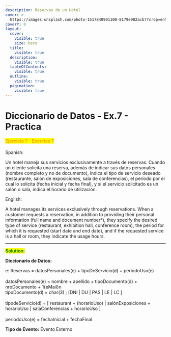 ```yaml
---
description: Reservas de un Hotel
cover: >-
  https://images.unsplash.com/photo-1517840901100-8179e982acb7?crop=entropy&cs=srgb&fm=jpg&ixid=M3wxOTcwMjR8MHwxfHNlYXJjaHw2fHxIb3RlbCUyMFJlc2VydmF0aW9ufGVufDB8fHx8MTczODc3NzUyMXww&ixlib=rb-4.0.3&q=85
coverY: 0
layout:
  cover:
    visible: true
    size: hero
  title:
    visible: true
  description:
    visible: true
  tableOfContents:
    visible: true
  outline:
    visible: true
  pagination:
    visible: true
---
```


# Diccionario de Datos - Ex.7 - Practica

#### <mark style="color:orange;">Ejercicio 7 - Exercise 7</mark>

Spanish:

Un hotel maneja sus servicios exclusivamente a través de reservas. Cuando un cliente solicita una reserva, además de indicar sus datos personales (nombre completo y no de documento), indica el tipo de servicio deseado (restaurante, salón de exposiciones, sala de conferencias), el período por el cual lo solicita (fecha inicial y fecha final), y si el servicio solicitado es un salón o sala, indica el horario de utilización.

English:

A hotel manages its services exclusively through reservations. When a customer requests a reservation, in addition to providing their personal information (full name and document number\*), they specify the desired type of service (restaurant, exhibition hall, conference room), the period for which it is requested (start date and end date), and if the requested service is a hall or room, they indicate the usage hours.

***

<mark style="color:green;">**Solution:**</mark>&#x20;

**Diccionario de Datos:**&#x20;

e: Reservas = datosPersonales(e) + tipoDeServicio(d) + periodoUso(e) \
\
datosPersonales(e) = nombre + apellido + tipoDocumento(d) + nroDocumento + 1{eMail}n\
tipoDocumento(d) = char(3) ; \[DNI | DU | PAS | LE | LC ]\
\
tipodeServicio(d) = \[ restaurant + (horarioUso) | salónExposiciones + horarioUso | salaConferencias + horarioUso ]\
\
periodoUso(e) = fechaInicial + fechaFinal

**Tipo de Evento:** Evento Externo

